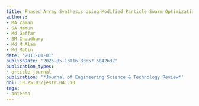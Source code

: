 ```yaml
---
title: Phased Array Synthesis Using Modified Particle Swarm Optimization
authors:
- MA Zaman
- SA Mamun
- Md Gaffar
- SM Choudhury
- Md M Alam
- Md Matin
date: '2011-01-01'
publishDate: '2025-05-13T16:30:57.584263Z'
publication_types:
- article-journal
publication: '*Journal of Engineering Science & Technology Review*'
doi: 10.25103/jestr.041.10
tags:
- antenna
---
```

